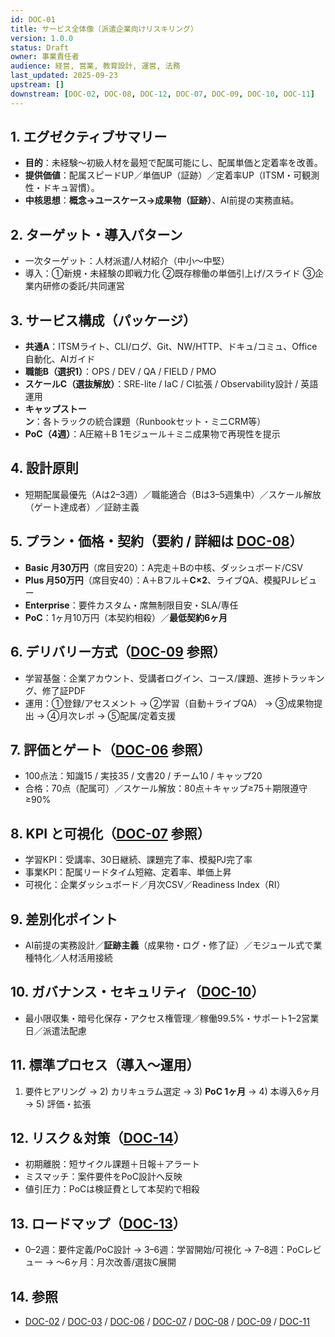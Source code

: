 ```yaml
---
id: DOC-01
title: サービス全体像（派遣企業向けリスキリング）
version: 1.0.0
status: Draft
owner: 事業責任者
audience: 経営, 営業, 教育設計, 運営, 法務
last_updated: 2025-09-23
upstream: []
downstream: [DOC-02, DOC-08, DOC-12, DOC-07, DOC-09, DOC-10, DOC-11]
---
```


## 1. エグゼクティブサマリー
- **目的**：未経験〜初級人材を最短で配属可能にし、配属単価と定着率を改善。
- **提供価値**：配属スピードUP／単価UP（証跡）／定着率UP（ITSM・可観測性・ドキュ習慣）。
- **中核思想**：**概念→ユースケース→成果物（証跡）**、AI前提の実務直結。

## 2. ターゲット・導入パターン
- 一次ターゲット：人材派遣/人材紹介（中小〜中堅）
- 導入：①新規・未経験の即戦力化 ②既存稼働の単価引上げ/スライド ③企業内研修の委託/共同運営

## 3. サービス構成（パッケージ）
- **共通A**：ITSMライト、CLI/ログ、Git、NW/HTTP、ドキュ/コミュ、Office自動化、AIガイド  
- **職能B（選択1）**：OPS / DEV / QA / FIELD / PMO  
- **スケールC（選抜解放）**：SRE-lite / IaC / CI拡張 / Observability設計 / 英語運用  
- **キャップストーン**：各トラックの統合課題（Runbookセット・ミニCRM等）  
- **PoC（4週）**：A圧縮＋B 1モジュール＋ミニ成果物で再現性を提示

## 4. 設計原則
- 短期配属最優先（Aは2–3週）／職能適合（Bは3–5週集中）／スケール解放（ゲート達成者）／証跡主義

## 5. プラン・価格・契約（要約 / 詳細は [DOC-08](../08_pricing-contract/DOC-08_価格と契約_v1.0.md)）
- **Basic 月30万円**（席目安20）：A完走＋Bの中核、ダッシュボード/CSV  
- **Plus 月50万円**（席目安40）：A＋Bフル＋**C×2**、ライブQA、模擬PJレビュー  
- **Enterprise**：要件カスタム・席無制限目安・SLA/専任  
- **PoC**：1ヶ月10万円（本契約相殺）／**最低契約6ヶ月**

## 6. デリバリー方式（[DOC-09](../09_delivery-ops/DOC-09_デリバリー運用_v1.0.md) 参照）
- 学習基盤：企業アカウント、受講者ログイン、コース/課題、進捗トラッキング、修了証PDF
- 運用：①登録/アセスメント → ②学習（自動＋ライブQA） → ③成果物提出 → ④月次レポ → ⑤配属/定着支援

## 7. 評価とゲート（[DOC-06](../06_assessment-rubric/DOC-06_評価とルーブリック_v1.0.md) 参照）
- 100点法：知識15 / 実技35 / 文書20 / チーム10 / キャップ20  
- 合格：70点（配属可）／スケール解放：80点＋キャップ≥75＋期限遵守≥90%

## 8. KPI と可視化（[DOC-07](../07_kpi-reporting/DOC-07_KPIとレポーティング_v1.0.md) 参照）
- 学習KPI：受講率、30日継続、課題完了率、模擬PJ完了率  
- 事業KPI：配属リードタイム短縮、定着率、単価上昇  
- 可視化：企業ダッシュボード／月次CSV／Readiness Index（RI）

## 9. 差別化ポイント
- AI前提の実務設計／**証跡主義**（成果物・ログ・修了証）／モジュール式で業種特化／人材活用接続

## 10. ガバナンス・セキュリティ（[DOC-10](../10_governance-security/DOC-10_ガバナンスとセキュリティ_v1.0.md)）
- 最小限収集・暗号化保存・アクセス権管理／稼働99.5%・サポート1–2営業日／派遣法配慮

## 11. 標準プロセス（導入〜運用）
1) 要件ヒアリング → 2) カリキュラム選定 → 3) **PoC 1ヶ月** → 4) 本導入6ヶ月 → 5) 評価・拡張

## 12. リスク＆対策（[DOC-14](../14_risk-mitigation/DOC-14_リスクと対策_v1.0.md)）
- 初期離脱：短サイクル課題＋日報＋アラート  
- ミスマッチ：案件要件をPoC設計へ反映  
- 値引圧力：PoCは検証費として本契約で相殺

## 13. ロードマップ（[DOC-13](../13_roadmap-backlog/DOC-13_ロードマップとバックログ_v1.0.md)）
- 0–2週：要件定義/PoC設計 → 3–6週：学習開始/可視化 → 7–8週：PoCレビュー → 〜6ヶ月：月次改善/選抜C展開

## 14. 参照
- [DOC-02](../02_product-curriculum/DOC-02_プロダクトとカリキュラム体系_v1.0.md) / [DOC-03](../03_course-dag/DOC-03_コースDAG_依存関係図_v1.0.md) / [DOC-06](../06_assessment-rubric/DOC-06_評価とルーブリック_v1.0.md) / [DOC-07](../07_kpi-reporting/DOC-07_KPIとレポーティング_v1.0.md) / [DOC-08](../08_pricing-contract/DOC-08_価格と契約_v1.0.md) / [DOC-09](../09_delivery-ops/DOC-09_デリバリー運用_v1.0.md) / [DOC-11](../11_poc-pack/DOC-11_PoCパック_v1.0.md)
